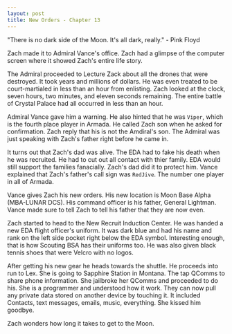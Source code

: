 ```yaml
---
layout: post
title: New Orders - Chapter 13
---
```


"There is no dark side of the Moon. It's all dark, really." - Pink Floyd

Zach made it to Admiral Vance's office. Zach had a glimpse of the computer screen where it showed Zach's entire life story.

The Admiral proceeded to Lecture Zack about all the drones that were destroyed. It took years and millions of dollars. He was even treated to be court-martialed in less than an hour from enlisting. Zach looked at the clock, seven hours, two minutes, and eleven seconds remaining. The entire battle of Crystal Palace had all occurred in less than an hour.

Admiral Vance gave him a warning. He also hinted that he was ```Viper```, which is the fourth place player in Armada. He called Zach son when he asked for confirmation. Zach reply that his is not the Amdiral's son. The Admiral was just speaking with Zach's father right before he came in.

It turns out that Zach's dad was alive. The EDA had to fake his death when he was recruited. He had to cut out all contact with thier family. EDA would still support the families fanacially. Zach's dad did it to protect him. Vance explained that Zach's father's call sign was ```RedJive```. The number one player in all of Armada. 

Vance gives Zach his new orders. His new location is Moon Base Alpha (MBA-LUNAR DCS). His command officer is his father, General Lightman. Vance made sure to tell Zach to tell his father that they are now even.

Zach started to head to the New Recruit Induction Center. He was handed a new EDA flight officer's uniform. It was dark blue and had his name and rank on the left side pocket right below the EDA symbol. Interesting enough, that is how Scouting BSA has their uniforms too. He was also given black tennis shoes that were Velcro with no logos.

After getting his new gear he heads towards the shuttle. He proceeds into run to Lex. She is going to Sapphire Station in Montana. The tap QComms to share phone information. She jailbroke her QComms and proceeded to do his. She is a programmer and understood how it work. They can now pull any private data stored on another device by touching it. It included Contacts, text messages, emails, music, everything. She kissed him goodbye.

Zach wonders how long it takes to get to the Moon.